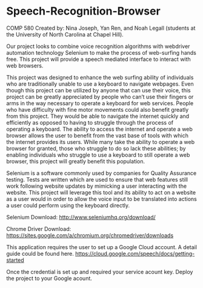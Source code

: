 # Speech-Recognition-Browser
COMP 580 
Created by: Nina Joseph, Yan Ren, and Noah Legall (students at the University of North Carolina at Chapel Hill).

Our project looks to combine voice recognition algorithms with webdriver automation technology Selenium to make the process of web-surfing hands free. This project will provide a speech mediated interface to interact with web browsers. 

This project was designed to enhance the web surfing ability of individuals who are traditionally unable to  use a keyboard to navigate webpages. Even though this project can be utilized by anyone that can use their voice, this project can be greatly appreciated by people who can’t use their fingers or arms in the way necessary to operate a keyboard for web services. People who have difficulty with fine motor movements could also benefit greatly from this project. They would be able to navigate the internet quickly and efficiently as opposed to having to struggle through the process of operating a keyboard. The ability to access the internet and operate a web browser allows the user to benefit from the vast base of tools with which the internet provides its users. While many take the ability to operate a web browser for granted, those who struggle to do so lack these abilities; by enabling individuals who struggle to use a keyboard to still operate a web browser, this project will greatly benefit this population.


Selenium is a software commonly used by companies for Quality Assurance testing. Tests are written which are used to ensure that web features still work following website updates by mimicking a user interacting with the website. This project will leverage this tool and its ability to act on a website as a user would in order to allow the voice input to be translated into actions a user could perform using the keyboard directly.

Selenium Download:
http://www.seleniumhq.org/download/

Chrome Driver Download:
https://sites.google.com/a/chromium.org/chromedriver/downloads

This application requires the user to set up a Google Cloud account. A detail guide could be found here.
https://cloud.google.com/speech/docs/getting-started

Once the credential is set up and required your service acount key. Deploy the project to your Google acount. 
